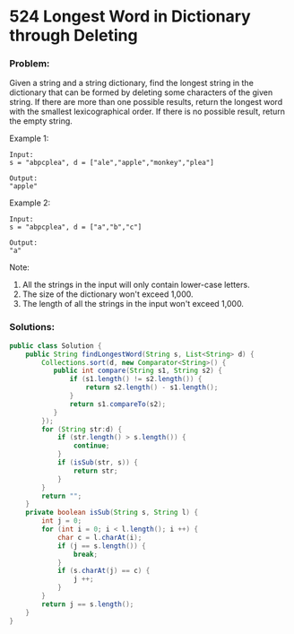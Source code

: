 # 524 Longest Word in Dictionary through Deleting

### Problem:

Given a string and a string dictionary, find the longest string in the dictionary that can be formed by deleting some characters of the given string. If there are more than one possible results, return the longest word with the smallest lexicographical order. If there is no possible result, return the empty string.

Example 1:
```
Input:
s = "abpcplea", d = ["ale","apple","monkey","plea"]

Output: 
"apple"
```

Example 2:
```
Input:
s = "abpcplea", d = ["a","b","c"]

Output: 
"a"
```

Note:
1. All the strings in the input will only contain lower-case letters.
2. The size of the dictionary won't exceed 1,000.
3. The length of all the strings in the input won't exceed 1,000.

### Solutions:

```java
public class Solution {
    public String findLongestWord(String s, List<String> d) {
        Collections.sort(d, new Comparator<String>() {
           public int compare(String s1, String s2) {
               if (s1.length() != s2.length()) {
                   return s2.length() - s1.length();
               }
               return s1.compareTo(s2);
           } 
        });
        for (String str:d) {
            if (str.length() > s.length()) {
                continue;
            }
            if (isSub(str, s)) {
                return str;
            }
        }
        return "";
    }
    private boolean isSub(String s, String l) {
        int j = 0;
        for (int i = 0; i < l.length(); i ++) {
            char c = l.charAt(i);
            if (j == s.length()) {
                break;
            }
            if (s.charAt(j) == c) {
                j ++;
            }
        }
        return j == s.length();
    }
}
```